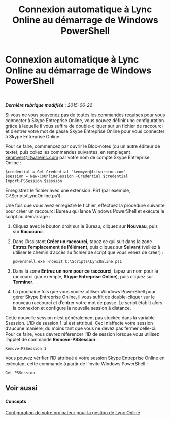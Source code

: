 ﻿---
title: Connexion automatique à Lync Online au démarrage de Windows PowerShell
TOCTitle: Connexion automatique à Lync Online au démarrage de Windows PowerShell
ms:assetid: 68f76c36-5dd6-48ea-b19a-d65593199e4c
ms:mtpsurl: https://technet.microsoft.com/fr-fr/library/Dn362799(v=OCS.15)
ms:contentKeyID: 56269600
ms.date: 06/01/2017
mtps_version: v=OCS.15
ms.translationtype: HT
---

# Connexion automatique à Lync Online au démarrage de Windows PowerShell

 

_**Dernière rubrique modifiée :** 2015-06-22_

Si vous ne vous souvenez pas de toutes les commandes requises pour vous connecter à Skype Entreprise Online, vous pouvez définir une configuration grâce à laquelle il vous suffira de double-cliquer sur un fichier de raccourci et d’entrer votre mot de passe Skype Entreprise Online pour vous connecter à Skype Entreprise Online.

Pour ce faire, commencez par ouvrir le Bloc-notes (ou un autre éditeur de texte), puis collez les commandes suivantes, en remplaçant kenmyer@litwareinc.com par votre nom de compte Skype Entreprise Online :

    $credential = Get-Credential "kenmyer@litwareinc.com"
    $session = New-CsOnlineSession -Credential $credential 
    Import-PSSession $session

Enregistrez le fichier avec une extension .PS1 (par exemple, C:\\Scripts\\LyncOnline.ps1).

Une fois que vous avez enregistré le fichier, effectuez la procédure suivante pour créer un raccourci Bureau qui lance Windows PowerShell et exécute le script au démarrage :

1.  Cliquez avec le bouton droit sur le Bureau, cliquez sur **Nouveau**, puis sur **Raccourci**.

2.  Dans l’Assistant **Créer un raccourci**, tapez ce qui suit dans la zone **Entrez l’emplacement de l’élément**, puis cliquez sur **Suivant** (veillez à utiliser le chemin d’accès au fichier de script que vous venez de créer) :
    
        powershell.exe -noexit C:\Scripts\LyncOnline.ps1

3.  Dans la zone **Entrez un nom pour ce raccourci**, tapez un nom pour le raccourci (par exemple, **Skype Entreprise Online**), puis cliquez sur **Terminer**.

4.  La prochaine fois que vous voulez utiliser Windows PowerShell pour gérer Skype Entreprise Online, il vous suffit de double-cliquer sur le nouveau raccourci et d’entrer votre mot de passe. Le script établit alors la connexion et configure la nouvelle session à distance.

Cette nouvelle session n’est généralement pas stockée dans la variable $session. L’ID de session 1 lui est attribué. Ceci n’affecte votre session d’aucune manière, du moins tant que vous ne devez pas fermer celle-ci. Pour ce faire, vous devrez référencer l’ID de session lorsque vous utilisez l’applet de commande **Remove-PSSession** :

    Remove-PSSession 1

Vous pouvez vérifier l’ID attribué à votre session Skype Entreprise Online en exécutant cette commande à partir de l’invite Windows PowerShell :

    Get-PSSession

## Voir aussi

#### Concepts

[Configuration de votre ordinateur pour la gestion de Lync Online](configuring-your-computer-for-skype-for-business-online-management.md)

